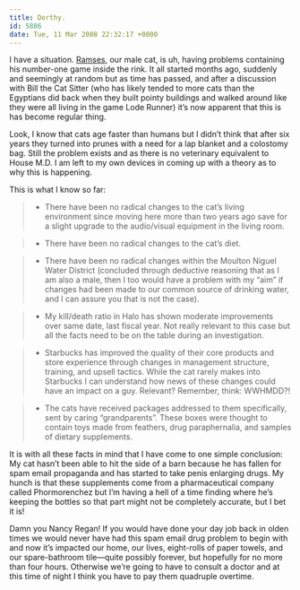 ```yaml
---
title: Dorthy.
id: 5886
date: Tue, 11 Mar 2008 22:32:17 +0000
---
```


I have a situation. [Ramses](http://www.airbagindustries.com/archives/airbag/found.php), our male cat, is uh, having problems containing his number-one game inside the rink. It all started months ago, suddenly and seemingly at random but as time has passed, and after a discussion with Bill the Cat Sitter (who has likely tended to more cats than the Egyptians did back when they built pointy buildings and walked around like they were all living in the game Lode Runner) it’s now apparent that this is has become regular thing.  

Look, I know that cats age faster than humans but I didn’t think that after six years they turned into prunes with a need for a lap blanket and a colostomy bag. Still the problem exists and as there is no veterinary equivalent to House <span class="caps">M.D.</span> I am left to my own devices in coming up with a theory as to why this is happening.  

This is what I know so far:



> - There have been no radical changes to the cat’s living environment since moving here more than two years ago save for a slight upgrade to the audio/visual equipment in the living room.

> - There have been no radical changes to the cat’s diet.

> - There have been no radical changes within the Moulton Niguel Water District (concluded through deductive reasoning that as I am also a male, then I too would have a problem with my “aim” if changes had been made to our common source of drinking water, and I can assure you that is not the case).

> - My kill/death ratio in Halo has shown moderate improvements over same date, last fiscal year. Not really relevant to this case but all the facts need to be on the table during an investigation.

> - Starbucks has improved the quality of their core products and store experience through changes in management structure, training, and upsell tactics. While the cat rarely makes into Starbucks I can understand how news of these changes could have an impact on a guy. Relevant? Remember, think: <span class="caps">WWHMDD</span>?!

> - The cats have received packages addressed to them specifically, sent by caring “grandparents”. These boxes were thought to contain toys made from feathers, drug paraphernalia, and samples of dietary supplements.



It is with all these facts in mind that I have come to one simple conclusion: My cat hasn’t been able to hit the side of a barn because he has fallen for spam email propaganda and has started to take penis enlarging drugs. My hunch is that these supplements come from a pharmaceutical company called Phormorenchez but I’m having a hell of a time finding where he’s keeping the bottles so that part might not be completely accurate, but I bet it is!  

Damn you Nancy Regan! If you would have done your day job back in olden times we would never have had this spam email drug problem to begin with and now it’s impacted our home, our lives, eight-rolls of paper towels, and our spare-bathroom tile—quite possibly forever, but hopefully for no more than four hours. Otherwise we’re going to have to consult a doctor and at this time of night I think you have to pay them quadruple overtime.





